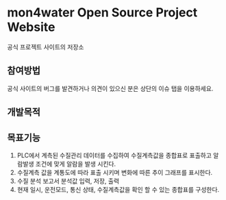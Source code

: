 mon4water Open Source Project Website
=========================

공식 프로젝트 사이트의 저장소

## 참여방법
공식 사이트의 버그를 발견하거나 의견이 있으신 분은 상단의 이슈 탭을 이용하세요.

## 개발목적


## 목표기능
1. PLC에서 계측된 수질관리 데이터를 수집하여 수질계측값을 종합표로 표출하고 알람발생 조건에 맞게 알람을 발생 시킨다.
2. 수질계측 값을 계통도에 따라 표출 시키며 변화에 따른 추이 그래프를 표시한다.
3. 수질 분석 보고서 분석값 입력, 저장, 출력
4. 현재 일시, 운전모드, 통신 상태, 수질계측값을 확인 할 수 있는 종합표를 구성한다.

